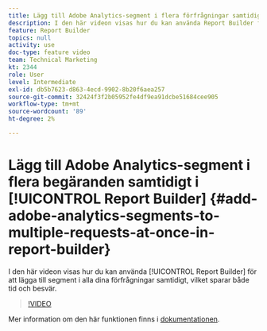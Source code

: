 ```yaml
---
title: Lägg till Adobe Analytics-segment i flera förfrågningar samtidigt i Report Builder
description: I den här videon visas hur du kan använda Report Builder för att lägga till segment i alla dina förfrågningar samtidigt, vilket sparar både tid och arbetsmoment.
feature: Report Builder
topics: null
activity: use
doc-type: feature video
team: Technical Marketing
kt: 2344
role: User
level: Intermediate
exl-id: db5b7623-d863-4ecd-9902-8b20f6aea257
source-git-commit: 32424f3f2b05952fe4df9ea91dcbe51684cee905
workflow-type: tm+mt
source-wordcount: '89'
ht-degree: 2%

---
```


# Lägg till Adobe Analytics-segment i flera begäranden samtidigt i [!UICONTROL Report Builder] {#add-adobe-analytics-segments-to-multiple-requests-at-once-in-report-builder}

I den här videon visas hur du kan använda [!UICONTROL Report Builder] för att lägga till segment i alla dina förfrågningar samtidigt, vilket sparar både tid och besvär.

>[!VIDEO](https://video.tv.adobe.com/v/25445/?quality=12)

Mer information om den här funktionen finns i [dokumentationen](https://marketing.adobe.com/resources/help/en_US/arb/index.html).
